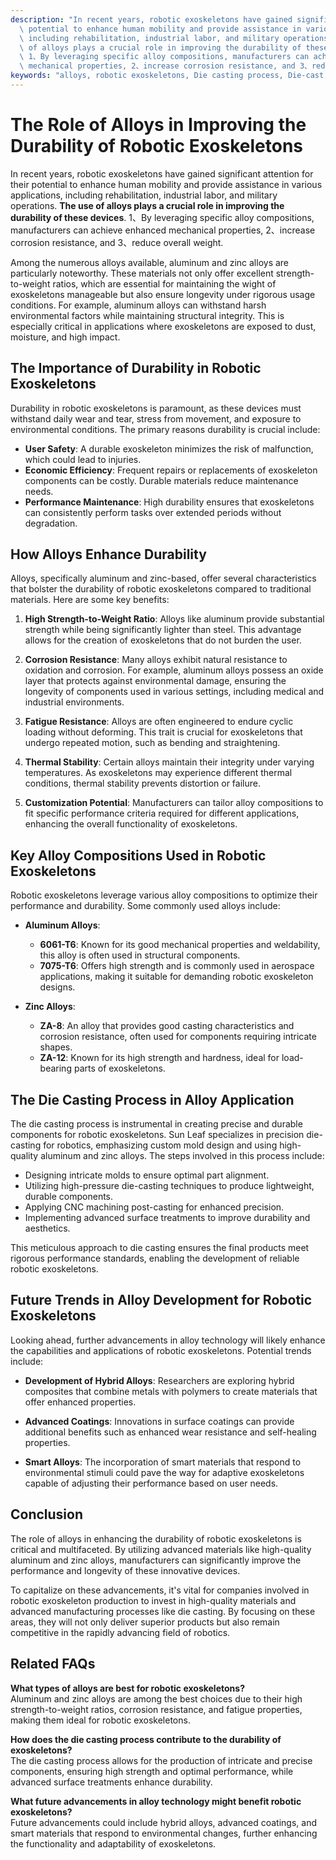 ```yaml
---
description: "In recent years, robotic exoskeletons have gained significant attention for their\
  \ potential to enhance human mobility and provide assistance in various applications,\
  \ including rehabilitation, industrial labor, and military operations. **The use\
  \ of alloys plays a crucial role in improving the durability of these devices**.\
  \ 1、By leveraging specific alloy compositions, manufacturers can achieve enhanced\
  \ mechanical properties, 2、increase corrosion resistance, and 3、reduce overall weight. "
keywords: "alloys, robotic exoskeletons, Die casting process, Die-cast aluminum"
---
```

# The Role of Alloys in Improving the Durability of Robotic Exoskeletons

In recent years, robotic exoskeletons have gained significant attention for their potential to enhance human mobility and provide assistance in various applications, including rehabilitation, industrial labor, and military operations. **The use of alloys plays a crucial role in improving the durability of these devices**. 1、By leveraging specific alloy compositions, manufacturers can achieve enhanced mechanical properties, 2、increase corrosion resistance, and 3、reduce overall weight. 

Among the numerous alloys available, aluminum and zinc alloys are particularly noteworthy. These materials not only offer excellent strength-to-weight ratios, which are essential for maintaining the wight of exoskeletons manageable but also ensure longevity under rigorous usage conditions. For example, aluminum alloys can withstand harsh environmental factors while maintaining structural integrity. This is especially critical in applications where exoskeletons are exposed to dust, moisture, and high impact.  

## The Importance of Durability in Robotic Exoskeletons

Durability in robotic exoskeletons is paramount, as these devices must withstand daily wear and tear, stress from movement, and exposure to environmental conditions. The primary reasons durability is crucial include:

- **User Safety**: A durable exoskeleton minimizes the risk of malfunction, which could lead to injuries.
- **Economic Efficiency**: Frequent repairs or replacements of exoskeleton components can be costly. Durable materials reduce maintenance needs.
- **Performance Maintenance**: High durability ensures that exoskeletons can consistently perform tasks over extended periods without degradation.

## How Alloys Enhance Durability

Alloys, specifically aluminum and zinc-based, offer several characteristics that bolster the durability of robotic exoskeletons compared to traditional materials. Here are some key benefits:

1. **High Strength-to-Weight Ratio**: Alloys like aluminum provide substantial strength while being significantly lighter than steel. This advantage allows for the creation of exoskeletons that do not burden the user.
  
2. **Corrosion Resistance**: Many alloys exhibit natural resistance to oxidation and corrosion. For example, aluminum alloys possess an oxide layer that protects against environmental damage, ensuring the longevity of components used in various settings, including medical and industrial environments.

3. **Fatigue Resistance**: Alloys are often engineered to endure cyclic loading without deforming. This trait is crucial for exoskeletons that undergo repeated motion, such as bending and straightening.

4. **Thermal Stability**: Certain alloys maintain their integrity under varying temperatures. As exoskeletons may experience different thermal conditions, thermal stability prevents distortion or failure.

5. **Customization Potential**: Manufacturers can tailor alloy compositions to fit specific performance criteria required for different applications, enhancing the overall functionality of exoskeletons.

## Key Alloy Compositions Used in Robotic Exoskeletons

Robotic exoskeletons leverage various alloy compositions to optimize their performance and durability. Some commonly used alloys include:

- **Aluminum Alloys**: 
  - **6061-T6**: Known for its good mechanical properties and weldability, this alloy is often used in structural components.
  - **7075-T6**: Offers high strength and is commonly used in aerospace applications, making it suitable for demanding robotic exoskeleton designs.

- **Zinc Alloys**: 
  - **ZA-8**: An alloy that provides good casting characteristics and corrosion resistance, often used for components requiring intricate shapes.
  - **ZA-12**: Known for its high strength and hardness, ideal for load-bearing parts of exoskeletons.

## The Die Casting Process in Alloy Application

The die casting process is instrumental in creating precise and durable components for robotic exoskeletons. Sun Leaf specializes in precision die-casting for robotics, emphasizing custom mold design and using high-quality aluminum and zinc alloys. The steps involved in this process include:

- Designing intricate molds to ensure optimal part alignment.
- Utilizing high-pressure die-casting techniques to produce lightweight, durable components.
- Applying CNC machining post-casting for enhanced precision.
- Implementing advanced surface treatments to improve durability and aesthetics.

This meticulous approach to die casting ensures the final products meet rigorous performance standards, enabling the development of reliable robotic exoskeletons.

## Future Trends in Alloy Development for Robotic Exoskeletons

Looking ahead, further advancements in alloy technology will likely enhance the capabilities and applications of robotic exoskeletons. Potential trends include:

- **Development of Hybrid Alloys**: Researchers are exploring hybrid composites that combine metals with polymers to create materials that offer enhanced properties.
  
- **Advanced Coatings**: Innovations in surface coatings can provide additional benefits such as enhanced wear resistance and self-healing properties.

- **Smart Alloys**: The incorporation of smart materials that respond to environmental stimuli could pave the way for adaptive exoskeletons capable of adjusting their performance based on user needs.

## Conclusion

The role of alloys in enhancing the durability of robotic exoskeletons is critical and multifaceted. By utilizing advanced materials like high-quality aluminum and zinc alloys, manufacturers can significantly improve the performance and longevity of these innovative devices. 

To capitalize on these advancements, it's vital for companies involved in robotic exoskeleton production to invest in high-quality materials and advanced manufacturing processes like die casting. By focusing on these areas, they will not only deliver superior products but also remain competitive in the rapidly advancing field of robotics.

## Related FAQs

**What types of alloys are best for robotic exoskeletons?**  
Aluminum and zinc alloys are among the best choices due to their high strength-to-weight ratios, corrosion resistance, and fatigue properties, making them ideal for robotic exoskeletons.

**How does the die casting process contribute to the durability of exoskeletons?**  
The die casting process allows for the production of intricate and precise components, ensuring high strength and optimal performance, while advanced surface treatments enhance durability.

**What future advancements in alloy technology might benefit robotic exoskeletons?**  
Future advancements could include hybrid alloys, advanced coatings, and smart materials that respond to environmental changes, further enhancing the functionality and adaptability of exoskeletons.
